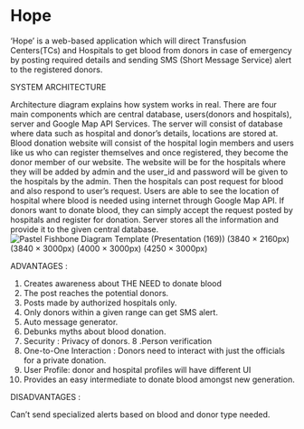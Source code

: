 # Hope

‘Hope’ is a web-based application which will direct Transfusion Centers(TCs) and Hospitals to get blood from donors in case of emergency by posting required details and sending SMS (Short Message Service) alert to the registered donors.


SYSTEM ARCHITECTURE

Architecture diagram explains how system works in real. There are four main components which are central database, users(donors and hospitals), server and Google Map API Services. The server will consist of database where data such as hospital and donor’s details, locations are stored at. Blood donation website will consist of the hospital login members and users like us who can register themselves and once registered, they become the donor member of our website. The website will be for the hospitals where they will be added by admin and the user_id and password will be given to the hospitals by the admin. Then the hospitals can post request for blood and also respond to user’s request. Users are able to see the location of hospital where blood is needed using internet through Google Map API. If donors want to donate blood, they can simply accept the request posted by hospitals and register for donation. Server stores all the information and provide it to the given central database.
![Pastel Fishbone Diagram Template (Presentation (169)) (3840 × 2160px) (3840 × 3000px) (4000 × 3000px) (4250 × 3000px)](https://user-images.githubusercontent.com/97459506/217386230-9cc52b73-9b72-49dd-bed9-a3f521a9c2e3.png)

ADVANTAGES :

1. Creates awareness about THE NEED to donate blood
2. The post reaches the potential donors.
3. Posts made by authorized hospitals only.
4. Only donors within a given range can get SMS alert.
5. Auto message generator. 
6. Debunks myths about blood donation.
7. Security : Privacy of donors.
8 .Person verification 
9. One-to-One Interaction : Donors need to interact with just the officials for a private donation.
10. User Profile: donor and hospital profiles will have different UI
11. Provides an easy intermediate to donate blood amongst new generation.


DISADVANTAGES :

Can’t send specialized alerts based on blood and donor type needed.
